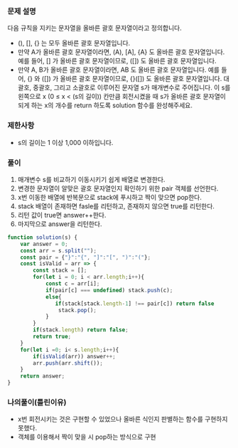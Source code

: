### 문제 설명
다음 규칙을 지키는 문자열을 올바른 괄호 문자열이라고 정의합니다.

- (), [], {} 는 모두 올바른 괄호 문자열입니다.
- 만약 A가 올바른 괄호 문자열이라면, (A), [A], {A} 도 올바른 괄호 문자열입니다. 예를 들어, [] 가 올바른 괄호 문자열이므로, ([]) 도 올바른 괄호 문자열입니다.
- 만약 A, B가 올바른 괄호 문자열이라면, AB 도 올바른 괄호 문자열입니다. 예를 들어, {} 와 ([]) 가 올바른 괄호 문자열이므로, {}([]) 도 올바른 괄호 문자열입니다.
대괄호, 중괄호, 그리고 소괄호로 이루어진 문자열 s가 매개변수로 주어집니다. 이 s를 왼쪽으로 x (0 ≤ x < (s의 길이)) 칸만큼 회전시켰을 때 s가 올바른 괄호 문자열이 되게 하는 x의 개수를 return 하도록 solution 함수를 완성해주세요.

### 제한사항
- s의 길이는 1 이상 1,000 이하입니다.

### 풀이
1. 매개변수 s를 비교하기 이동시키기 쉽게 배열로 변경한다.
2. 변경한 문자열이 알맞은 괄호 문자열인지 확인하기 위한 pair 객체를 선언한다.
3. x번 이동한 배열에 반복문으로 stack에 푸시하고 짝이 맞으면 pop한다.
4. stack 배열이 존재하면 fasle를 리턴하고, 존재하지 않으면 true를 리턴한다.
5. 리턴 값이 true면 answer++한다.
6. 마지막으로 answer을 리턴한다.
```jsx
function solution(s) {
    var answer = 0;
    const arr = s.split("");
    const pair = {"}":"{", "]":"[", ")":"("};
    const isValid = arr => {
        const stack = [];
        for(let i = 0; i < arr.length;i++){
            const c = arr[i];
            if(pair[c] === undefined) stack.push(c);
            else{
               if(stack[stack.length-1] !== pair[c]) return false
                stack.pop();
            }
        }
        if(stack.length) return false;
        return true;
    }
    for(let i =0; i< s.length;i++){
        if(isValid(arr)) answer++;
        arr.push(arr.shift());
    }
    return answer;
}
```

### 나의풀이(틀린이유)
- x번 회전시키는 것은 구현할 수 있었으나 올바른 식인지 판별하는 함수를 구현하지 못했다.
- 객체를 이용해서 짝이 맞을 시 pop하는 방식으로 구현

